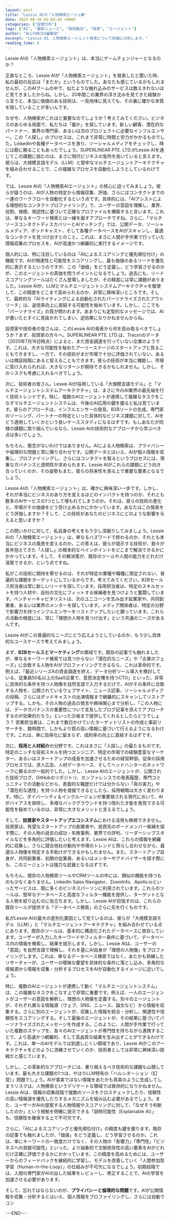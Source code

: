 ```yaml
---
layout: post
title: "Lessie AIの「人物検索エージェ�"
date: 2025-09-26 02:04:49 +0000
categories: ["投資分析"]
tags: ["AI", "最新ニュース", "技術動向", "投資", "エージェント"]
author: "ALLFORCES編集部"
excerpt: "Lessie AI、人物検索エージェント発表について詳細に分析します。"
reading_time: 8
---
```


Lessie AIの「人物検索エージェント」は、本当にゲームチェンジャーとなるのか？

正直なところ、Lessie AIが「人物検索エージェント」を発表したと聞いた時、私の最初の反応は「またか」というものでした。あなたも感じているかもしれませんが、このAIブームの中で、似たような触れ込みのサービスは数えきれないほど見てきましたからね。しかし、20年間この業界の浮き沈みを見てきた経験から言うと、本当に価値のある技術は、一見地味に見えても、その裏に確かな本質を隠していることが多いんです。

なぜ今、人物検索がこれほど重要なのでしょうか？考えてみてください。ビジネスのあらゆる局面で、私たちは「誰か」を探しています。新しい顧客、潜在的なパートナー、業界の専門家、あるいは次のプロジェクトに必要なインフルエンサー。この「人探し」のプロセスは、これまで非常に時間と労力がかかるものでした。LinkedInや各種データベースを漁り、ソーシャルメディアをチェックし、時には勘に頼ることもあったでしょう。SUPERLINEAR PTE. LTD.がLessie AIを通じてこの課題に挑むのは、まさに現代ビジネスの急所を突いていると言えます。彼らは、大規模言語モデル（LLM）と堅牢なマルチエージェントアーキテクチャを組み合わせることで、この複雑なプロセスを自動化しようとしているわけです。

では、Lessie AIの「人物検索AIエージェント」の核心に迫ってみましょう。彼らが謳うのは、AIが人物の特定から情報収集、評価、さらにはコンタクトまでの一連のワークフローを自動化するという点です。具体的には、「AIアシストによる理想的なコンタクトプロファイリング」で、ユーザーの意図を理解し、業界、役割、規模、視認性に基づいて正確なプロファイルを構築すると言います。これは、単なるキーワード検索とは一線を画すアプローチですね。さらに、「マルチソースコンタクトディスカバリーとAIマッチング」では、公開データ、ソーシャルメディア、ポッドキャスト、そして各種データベースをAIがスキャンし、最適なコンタクトを見つけ出すとのこと。これは、まさに人間が手作業で行っていた情報収集のプロセスを、AIが高速かつ網羅的に実行するイメージです。

個人的には、特に注目しているのは「AIによるスコアリングと優先順位付け」の機能です。AIが関連性と可能性をスコアリングし、最も価値のあるリードを優先的に表示するというのですが、この「価値」をどう定義し、どう学習させるのかが、このエージェントの真価を問うポイントになるでしょう。過去にも、リードスコアリングツールはたくさん登場しましたが、その精度には常に課題がありました。Lessie AIが、LLMとマルチエージェントシステムアーキテクチャを駆使して、この精度をどこまで高められるのか、非常に興味深いところです。そして、最終的な「AIライティングによる自動化されたパーソナライズされたアウトリーチ」は、返信率向上に直結する可能性を秘めています。しかし、ここでも「パーソナライズ」の質が問われます。あまりにも定型的なメッセージでは、AIが書いたとすぐに見抜かれてしまい、逆効果になりかねませんからね。

投資家や技術者の皆さんは、このLessie AIの発表から何を読み取るべきでしょうか？まず、投資家の方々へ。SUPERLINEAR PTE. LTD.は、Tracxnのデータ（2025年7月16日時点）によると、まだ資金調達を行っていない企業のようです。これは、大きな可能性を秘めたアーリーステージのスタートアップと見ることもできますし、一方で、その技術がまだ市場で十分に評価されていない、あるいは検証段階にあると捉えることもできます。彼らの技術が本当に機能し、市場に受け入れられれば、大きなリターンが期待できるかもしれません。しかし、そのリスクも考慮に入れるべきでしょう。

次に、技術者の皆さん。Lessie AIが採用している「大規模言語モデル」と「マルチエージェントシステムアーキテクチャ」は、まさに今のAI業界の最先端を行く技術トレンドです。特に、複数のAIエージェントが連携して複雑なタスクをこなすマルチエージェントシステムは、今後のAI応用の鍵を握ると私は見ています。彼らのアプローチは、インフルエンサーの発見、B2Bリードの生成、専門家のソーシング、パートナーの特定といった具体的なビジネス課題に対して、AIをどう適用していくかという良いケーススタディになるはずです。もしあなたが同様の課題に取り組んでいるなら、Lessie AIの技術的なアプローチから学ぶべき点は多いでしょう。

もちろん、懸念がないわけではありません。AIによる人物検索は、プライバシーや倫理的な問題と常に隣り合わせです。公開データとはいえ、AIが個人情報を収集し、プロファイリングし、さらにはコンタクトを取るというプロセスには、慎重なガバナンスと透明性が求められます。Lessie AIがこれらの課題にどう向き合っていくのか、その姿勢もまた、彼らの将来性を測る上で重要な要素となるでしょう。

Lessie AIの「人物検索エージェント」は、確かに興味深い一歩です。しかし、それが本当にビジネスのあり方を変えるほどのインパクトを持つのか、それとも数多のAIサービスの1つとして埋もれてしまうのか。それは、彼らの技術の進化と、市場がその価値をどう受け止めるかにかかっています。あなたはこの発表をどう評価しますか？そして、この技術があなたのビジネスにどのような影響を与えると思いますか？

この問いかけに対して、私自身の考えをもう少し深掘りしてみましょう。Lessie AIの「人物検索エージェント」は、単なるバズワードで終わるのか、それとも本当にビジネスの風景を変えるのか。この答えは、彼らが提示する技術が、我々が長年抱えてきた「人探し」の根本的なペインポイントをどこまで解決できるかにかかっています。そして、その解決策が、既存のツールや人間の能力をどれだけ凌駕できるか、という点ですね。

私がこの技術に期待を寄せるのは、それが特定の業種や職種に限定されない、普遍的な課題をターゲットにしているからです。考えてみてください。B2Bセールス担当者は常に新しいリードを探しています。採用担当者は、特定のスキルセットを持つ人材や、自社の文化にフィットする候補者を見つけようと奮闘しています。ベンチャーキャピタリストは、次のユニコーンを生み出す起業家や、共同創業者、あるいは業界のメンターを探しています。メディア関係者は、特定の分野で影響力を持つインフルエンサーをリストアップしたいと願っています。これらの活動の根底には、常に「理想の人物を見つけ出す」という共通のニーズがあるんです。

Lessie AIがこの普遍的なニーズにどう応えようとしているのか、もう少し具体的なユースケースで考えてみましょう。

まず、**B2Bセールスとマーケティング**の領域です。既存の記事でも触れましたが、単なるキーワード検索では見つからない「潜在的なニーズ」や「企業のフェーズ」に合致する人物をAIがプロファイリングできるなら、これは革命的です。例えば、「最近シリーズAの資金調達を終え、データ分析ツール導入を検討している、従業員50名以上のSaaS企業で、意思決定権を持つCTO」といった、非常に具体的な条件を持つ人物像を自然言語で入力するだけで、AIがその条件に合致する人物を、公開されているウェブサイト、ニュース記事、ソーシャルメディアの投稿、さらにはポッドキャストの出演情報まで網羅的にスキャンしてリストアップする。しかも、その人物の過去の発言や興味関心まで分析し、「この人物には、データガバナンスの重要性について言及したブログ記事を添えてアプローチするのが効果的だろう」といった示唆まで提供してくれるとしたらどうでしょう？ 営業担当者は、これまで数日かけていたターゲットリストの作成と事前リサーチを、数時間で、しかもより質の高い情報に基づいて行えるようになるわけです。これは、単に効率化に留まらず、成約率の向上に直結するはずです。

次に、**採用と人材紹介**の分野です。これはまさに「人探し」の最たるものです。特定のニッチな技術スキルを持つエンジニア、特定の市場での経験豊富なマーケター、あるいはスタートアップの成長を加速させるための経営幹部。従来の採用プロセスでは、求人広告、人材データベース、そしてヘッドハンターのネットワークに頼るのが一般的でした。しかし、Lessie AIのエージェントが、公開された技術ブログ、GitHubのリポジトリ、カンファレンスでの発表履歴、専門コミュニティでの活動などから、表面的な職歴だけでは分からない「真の実力」や「潜在的な適性」を持つ人物を発掘できるとしたら、採用戦略は大きく変わります。特に、ダイバーシティ＆インクルージョンが重要視される現代において、AIがバイアスを排除し、多様なバックグラウンドを持つ隠れた才能を発見できる可能性を秘めているのは、非常に大きなメリットと言えるでしょう。

そして、**投資家やスタートアップエコシステム**における活用も無視できません。投資家は、有望なスタートアップの創業者や、投資先のボードメンバー候補を探す際に、その人物の過去の成功・失敗事例、業界での評判、リーダーシップスタイルなどを多角的に評価したいと考えます。Lessie AIは、これらの情報を網羅的に収集し、さらに競合他社の動向や市場のトレンドと照らし合わせながら、最適な人物像を特定する手助けができるかもしれません。また、スタートアップ自身が、共同創業者、初期の従業員、あるいはメンターやアドバイザーを探す際にも、このエージェントは強力な武器となるはずです。

もちろん、既存の人物検索ツールやCRMツールの中には、類似の機能を持つものも少なくありません。LinkedIn Sales Navigator、ZoomInfo、Apollo.ioといったサービスは、既に多くのビジネスパーソンに利用されています。これらのツールは、堅牢なデータベースと高度なフィルター機能を提供し、ターゲットとなる人物を絞り込むのに役立ちます。しかし、Lessie AIが目指すのは、これらの既存ツールが提供する「データベース検索」のさらに先を行くものです。

私がLessie AIの最大の差別化要因として見ているのは、彼らが「大規模言語モデル（LLM）」と「マルチエージェントアーキテクチャ」を組み合わせている点にあります。既存のツールは、基本的に構造化されたデータベースに依存しています。ユーザーが入力したキーワードやフィルター条件に基づいて、データベース内の情報を検索し、結果を提示します。しかし、Lessie AIは、ユーザーの「意図」を自然言語で理解し、それを基にAI自身が「理想の人物像」をプロファイリングします。これは、単なるデータベース検索ではなく、あたかも熟練したリサーチャーが、ユーザーの曖昧な要望を具体的な条件に落とし込み、多角的な情報源から情報を収集・分析するプロセスをAIが自動化するイメージに近いでしょう。

特に、複数のAIエージェントが連携して動く「マルチエージェントシステム」は、この複雑なタスクをこなす上で非常に重要です。例えば、一人のエージェントがユーザーの意図を解釈し、理想の人物像を定義する。別々のエージェントが、それぞれ異なる情報源（ウェブ、SNS、ニュース、論文など）から情報を収集する。さらに別のエージェントが、収集した情報を統合・分析し、関連性や信頼性をスコアリングする。そして最後のエージェントが、その結果に基づいてパーソナライズされたメッセージを作成する。このように、人間が手作業で行っていた複数のステップを、各々のAIエージェントが専門性を持ちながら連携することで、より高速かつ網羅的、そして高品質な結果を生み出すことができるわけです。これは、単一のAIモデルでは到達しにくい領域であり、Lessie AIがこのアーキテクチャをどのように洗練させていくのか、技術者としては非常に興味深い挑戦だと感じています。

しかし、この革新的なアプローチには、乗り越えるべき技術的な課題も山積しています。最も大きな課題の1つは、やはりLLM特有の「ハルシネーション（幻覚）」問題でしょう。AIが事実ではない情報をあたかも真実のように生成してしまうリスクは、人物検索というデリケートな領域では致命的になりかねません。Lessie AIは、情報の収集段階で複数のソースをクロスチェックしたり、信頼性の高い情報源を優先したりするメカニズムを組み込む必要があるでしょう。また、ユーザーがAIの提案する人物情報やスコアリングに対して、「なぜそう判断したのか」という根拠を明確に提示できる「説明可能性（Explainable AI）」も、信頼性を確保する上で不可欠です。

さらに、「AIによるスコアリングと優先順位付け」の精度も鍵を握ります。既存の記事でも触れましたが、「価値」をどう定義し、どう学習させるのか。これは、単にキーワードの一致度だけでなく、その人物の「影響力」「専門性」「ビジネスへの貢献可能性」といった、より抽象的で文脈依存性の高い要素をAIがどれだけ正確に評価できるかにかかっています。この精度を高めるためには、ユーザーからのフィードバックを継続的に学習し、モデルを改善していく「人間参加型学習（Human-in-the-Loop）」の仕組みが不可欠になるでしょう。初期段階では、人間の専門家がAIの出した結果をレビューし、修正することで、AIの学習を加速させる必要があります。

そして、忘れてはならないのが、**プライバシーと倫理的な問題**です。AIが公開情報を収集・分析するとはいえ、個人情報をプロファイリングし、さらには自動でコン

---END---